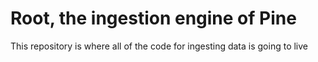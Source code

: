 # Root, the ingestion engine of Pine

This repository is where all of the code for ingesting data is going to live
